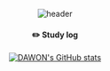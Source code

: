 <div align="center">
  
  ![header](https://capsule-render.vercel.app/api?type=waving&color=timeGradient&text=Welcome%20to%20Dawon's%20GitHub%20👋&animation=twinkling&fontSize=35&fontAlignY=40&fontAlign=70&height=250)
  <br/>
 
  #### :pencil2: Study log
  [![DAWON's GitHub stats](https://github-readme-stats.vercel.app/api?username=midnightDW&show_icons=true&theme=default#gh-light-mode-only)](https://github.com/midnightDW/github-readme-stats#gh-light-mode-only)
  
</div>
